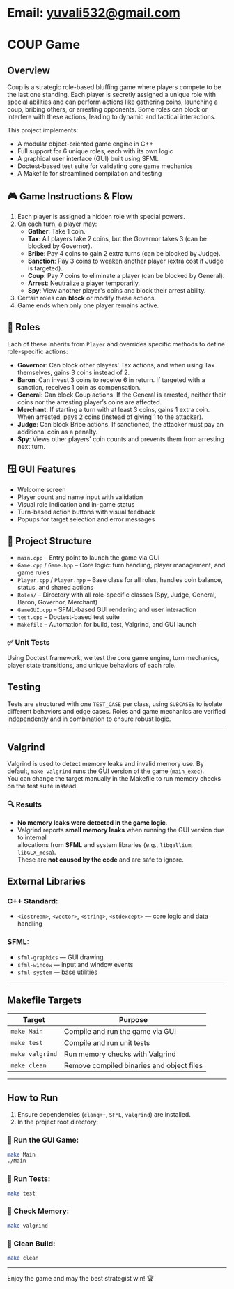 # Email: yuvali532@gmail.com
# COUP Game

## Overview

Coup is a strategic role-based bluffing game where players compete to be the last one standing. Each player is secretly assigned a unique role with special abilities and can perform actions like gathering coins, launching a coup, bribing others, or arresting opponents. Some roles can block or interfere with these actions, leading to dynamic and tactical interactions.

This project implements:

* A modular object-oriented game engine in C++
* Full support for 6 unique roles, each with its own logic
* A graphical user interface (GUI) built using SFML
* Doctest-based test suite for validating core game mechanics
* A Makefile for streamlined compilation and testing


## 🎮 Game Instructions & Flow

1. Each player is assigned a hidden role with special powers.
2. On each turn, a player may:
   - **Gather**: Take 1 coin.
   - **Tax**: All players take 2 coins, but the Governor takes 3 (can be blocked by Governor).
   - **Bribe**: Pay 4 coins to gain 2 extra turns (can be blocked by Judge).
   - **Sanction**: Pay 3 coins to weaken another player (extra cost if Judge is targeted).
   - **Coup**: Pay 7 coins to eliminate a player (can be blocked by General).
   - **Arrest**: Neutralize a player temporarily.
   - **Spy**: View another player's coins and block their arrest ability.
3. Certain roles can **block** or modify these actions.
4. Game ends when only one player remains active.


## 🧩 Roles

Each of these inherits from `Player` and overrides specific methods to define role-specific actions:

- **Governor**: Can block other players' Tax actions, and when using Tax themselves, gains 3 coins instead of 2.
- **Baron**: Can invest 3 coins to receive 6 in return. If targeted with a sanction, receives 1 coin as compensation.
- **General**: Can block Coup actions. If the General is arrested, neither their coins nor the arresting player’s coins are affected.
- **Merchant**: If starting a turn with at least 3 coins, gains 1 extra coin. When arrested, pays 2 coins (instead of giving 1 to the attacker).
- **Judge**: Can block Bribe actions. If sanctioned, the attacker must pay an additional coin as a penalty.
- **Spy**: Views other players' coin counts and prevents them from arresting next turn.


## 🪟 GUI Features

- Welcome screen
- Player count and name input with validation
- Visual role indication and in-game status
- Turn-based action buttons with visual feedback
- Popups for target selection and error messages


## 📁 Project Structure

- `main.cpp` – Entry point to launch the game via GUI
- `Game.cpp` / `Game.hpp` – Core logic: turn handling, player management, and game rules
- `Player.cpp` / `Player.hpp` – Base class for all roles, handles coin balance, status, and shared actions
- `Roles/` – Directory with all role-specific classes (Spy, Judge, General, Baron, Governor, Merchant)
- `GameGUI.cpp` – SFML-based GUI rendering and user interaction
- `test.cpp` – Doctest-based test suite
- `Makefile` – Automation for build, test, Valgrind, and GUI launch


### ✅ Unit Tests

Using Doctest framework, we test the core game engine, turn mechanics, player state transitions, and unique behaviors of each role.


## Testing

Tests are structured with one `TEST_CASE` per class, using `SUBCASE`s to isolate different behaviors and edge cases. Roles and game mechanics are verified independently and in combination to ensure robust logic.

---

## Valgrind

Valgrind is used to detect memory leaks and invalid memory use.
By default, `make valgrind` runs the GUI version of the game (`main_exec`).  
You can change the target manually in the Makefile to run memory checks on the test suite instead.

### 🔍 Results

- **No memory leaks were detected in the game logic**.
- Valgrind reports **small memory leaks** when running the GUI version due to internal  
  allocations from **SFML** and system libraries (e.g., `libgallium`, `libGLX_mesa`).  
  These are **not caused by the code** and are safe to ignore.


## External Libraries

### C++ Standard:

* `<iostream>`, `<vector>`, `<string>`, `<stdexcept>` — core logic and data handling

### SFML:

* `sfml-graphics` — GUI drawing
* `sfml-window` — input and window events
* `sfml-system` — base utilities

---

## Makefile Targets

| Target          | Purpose                                   |
| --------------- | ----------------------------------------- |
| `make Main`     | Compile and run the game via GUI          |
| `make test`     | Compile and run unit tests                |
| `make valgrind` | Run memory checks with Valgrind           |
| `make clean`    | Remove compiled binaries and object files |

---

## How to Run

1. Ensure dependencies (`clang++`, `SFML`, `valgrind`) are installed.
2. In the project root directory:

### 🔹 Run the GUI Game:

```bash
make Main
./Main
```

### 🔹 Run Tests:

```bash
make test
```

### 🔹 Check Memory:

```bash
make valgrind
```

### 🔹 Clean Build:

```bash
make clean
```

---

Enjoy the game and may the best strategist win! 🏆
